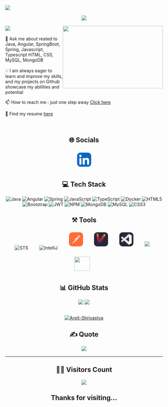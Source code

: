 <img src="https://user-images.githubusercontent.com/73097560/115834477-dbab4500-a447-11eb-908a-139a6edaec5c.gif">

<p align="center">
     <a>
     <img src="https://readme-typing-svg.demolab.com?font=Fira+Code&size=25&pause=1000&center=true&vCenter=true&random=false&width=600&lines=Hello+there!+this+is+Arpit+Shrivastava;A+Full+Stack+Developer" /></a>
      </p>
      
<img src="https://user-images.githubusercontent.com/73097560/115834477-dbab4500-a447-11eb-908a-139a6edaec5c.gif" />

<img align="right" src="https://user-images.githubusercontent.com/55389276/140866485-8fb1c876-9a8f-4d6a-98dc-08c4981eaf70.gif" style="width:320px; height:200px;" />


💬 Ask me about reated to Java, Angular, SpringBoot, Spring, Javascript, Typescript HTML, CSS, MySQL, MongoDB <br>
<br>
💡 I am always eager to learn and improve my skills, and my projects on Github showcase my abilities and potential
<br>

📫 How to reach me : just one step away <a href="mailto:arpitshri21@gmail.com" >Click here</a>
<br>

📑 Find my resume <a href="https://drive.google.com/file/d/1UD_82iOX0M8RET_6wIUWzC_H8lOVLrV/view?usp=sharing" target = "_blank">here</a>
<br>
<br>
<br>

<h2 align="center">🌐 Socials</h2>

<div align="center">  
     <a href="https://linkedin.com/in/arpit-shrivastava21" target="_blank"><img style="margin: 10px" src="https://github.com/tandpfun/skill-icons/blob/main/icons/LinkedIn.svg" alt="LinkedIn" height="45" /></a> 
<!--     <a href="https://www.geeksforgeeks.org/" target="_blank">
        <img style="margin: 10px" src="https://github.com/tandpfun/skill-icons/blob/main/icons/GeeksforGeeks.svg" alt="GeeksforGeeks" height="45" />
    </a>
    <a href="https://leetcode.com/" target="_blank">
        <img style="margin: 10px" src="https://github.com/tandpfun/skill-icons/blob/main/icons/LeetCode.svg" alt="LeetCode" height="45" />
    </a> -->
</div>

<h2 align="center">💻 Tech Stack</h2>

<div align="center">

![Java](https://img.shields.io/badge/java-%23ED8B00.svg?style=for-the-badge&logo=openjdk&logoColor=white) ![Angular](https://img.shields.io/badge/angular-%23DD0031.svg?style=for-the-badge&logo=angular&logoColor=white) ![Spring](https://img.shields.io/badge/spring-%236DB33F.svg?style=for-the-badge&logo=spring&logoColor=white) ![JavaScript](https://img.shields.io/badge/javascript-%23323330.svg?style=for-the-badge&logo=javascript&logoColor=%23F7DF1E) ![TypeScript](https://img.shields.io/badge/typescript-%23007ACC.svg?style=for-the-badge&logo=typescript&logoColor=white) ![Docker](https://img.shields.io/badge/docker-%230db7ed.svg?style=for-the-badge&logo=docker&logoColor=white) ![HTML5](https://img.shields.io/badge/html5-%23E34F26.svg?style=for-the-badge&logo=html5&logoColor=white) ![Bootstrap](https://img.shields.io/badge/bootstrap-%238511FA.svg?style=for-the-badge&logo=bootstrap&logoColor=white) ![JWT](https://img.shields.io/badge/JWT-black?style=for-the-badge&logo=JSON%20web%20tokens) ![NPM](https://img.shields.io/badge/NPM-%23CB3837.svg?style=for-the-badge&logo=npm&logoColor=white) ![MongoDB](https://img.shields.io/badge/MongoDB-%234ea94b.svg?style=for-the-badge&logo=mongodb&logoColor=white) ![MySQL](https://img.shields.io/badge/mysql-%2300000f.svg?style=for-the-badge&logo=mysql&logoColor=white)  ![CSS3](https://img.shields.io/badge/css3-%231572B6.svg?style=for-the-badge&logo=css3&logoColor=white)

</div>

<h2 align="center">⚒️ Tools</h2>
<div align="center">
     <img style="margin: 10px" src="https://spring.io/img/projects/spring-tool.svg" alt="STS" height="45"/>
        &nbsp;&nbsp; 
     <img style="margin: 10px" src="https://adityakhr.github.io/image/IntelliJ.svg" alt="IntelliJ" height="45"/>
        &nbsp;&nbsp; 
     <img style="margin: 10px" src="https://github.com/tandpfun/skill-icons/blob/main/icons/Postman.svg" alt="PostMan" height="45"/>
        &nbsp;&nbsp; 
     <img style="margin: 10px" src="https://github.com/tandpfun/skill-icons/blob/main/icons/Maven-Dark.svg" alt="Apache Maven" height="45"/>
        &nbsp;&nbsp;
     <img style="margin: 10px" src="https://github.com/tandpfun/skill-icons/blob/main/icons/VSCode-Dark.svg" alt="VSCode" height="45"/>
        &nbsp;&nbsp;
     <img style="margin: 10px" src="https://adityakhr.github.io/image/github1.svg" height="45"/>
        &nbsp;&nbsp; 
     <img style="margin: 10px" src="https://github.com/RimRaider639/TechStackIcons/raw/master/icons/canva/canva-original.svg" width="50px" height="45"/>
        &nbsp;&nbsp; 
</div>

<h2 align="center">📊 GitHub Stats</h2>
<div align="center">

<img style="width:190px;" src="https://github-readme-stats.vercel.app/api/top-langs/?username=Arpit-Shrivastva&theme=dark&hide_border=false&include_all_commits=false&count_private=true&layout=compact" />

<img style="width:300px;" src="https://github-readme-stats.vercel.app/api?username=Arpit-Shrivastva&theme=dark&hide_border=false&include_all_commits=false&count_private=true" />

</div>
<br>
<p align="center"> <a href="https://github.com/ryo-ma/github-profile-trophy"><img src="https://github-profile-trophy.vercel.app/?username=Arpit-Shrivastva&theme=darkhub" alt="Arpit-Shrivastva" /></a> </p>


<h2 align="center"> ✍️ Quote</h2>
<div align="center">
     
![](https://quotes-github-readme.vercel.app/api?type=horizontal&theme=radical)

</div>

---
<h2 align="center">👨‍🦱 Visitors Count</h2>
<div align="center"> 
<p align="center"><img align="center" src="https://profile-counter.glitch.me/{Arpit-Shrivastva}/count.svg" /></p> 
</div>

<h2 align="center">Thanks for visiting...</h2>
<!-- Proudly created with GPRM ( https://gprm.itsvg.in ) -->
